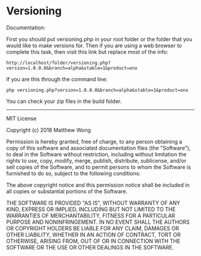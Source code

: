 Versioning
==========

Documentation:

First you should put versioning.php in your root folder or the folder that you would like to make versions for. 
Then if you are using a web browser to complete this task, then visit this link but replace most of the info:
```
http://localhost/folder/versioning.php?version=1.0.0.0&branch=alpha&stable=1&product=onx
```
If you are this through the command line:
```
php versioning.php?version=1.0.0.0&branch=alpha&stable=1&product=onx
```
You can check your zip files in the build folder. 

-------

MIT License

Copyright (c) 2018 Matthew Wong

Permission is hereby granted, free of charge, to any person obtaining a copy
of this software and associated documentation files (the "Software"), to deal
in the Software without restriction, including without limitation the rights
to use, copy, modify, merge, publish, distribute, sublicense, and/or sell
copies of the Software, and to permit persons to whom the Software is
furnished to do so, subject to the following conditions:

The above copyright notice and this permission notice shall be included in all
copies or substantial portions of the Software.

THE SOFTWARE IS PROVIDED "AS IS", WITHOUT WARRANTY OF ANY KIND, EXPRESS OR
IMPLIED, INCLUDING BUT NOT LIMITED TO THE WARRANTIES OF MERCHANTABILITY,
FITNESS FOR A PARTICULAR PURPOSE AND NONINFRINGEMENT. IN NO EVENT SHALL THE
AUTHORS OR COPYRIGHT HOLDERS BE LIABLE FOR ANY CLAIM, DAMAGES OR OTHER
LIABILITY, WHETHER IN AN ACTION OF CONTRACT, TORT OR OTHERWISE, ARISING FROM,
OUT OF OR IN CONNECTION WITH THE SOFTWARE OR THE USE OR OTHER DEALINGS IN THE
SOFTWARE.
